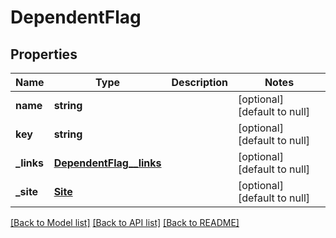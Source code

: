 # DependentFlag

## Properties
Name | Type | Description | Notes
------------ | ------------- | ------------- | -------------
**name** | **string** |  | [optional] [default to null]
**key** | **string** |  | [optional] [default to null]
**_links** | [**DependentFlag__links**](DependentFlag__links.md) |  | [optional] [default to null]
**_site** | [**Site**](Site.md) |  | [optional] [default to null]

[[Back to Model list]](../README.md#documentation-for-models) [[Back to API list]](../README.md#documentation-for-api-endpoints) [[Back to README]](../README.md)


